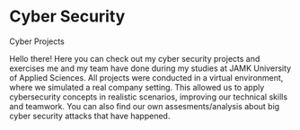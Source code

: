 # Cyber Security
Cyber Projects

Hello there! Here you can check out my cyber security projects and exercises me and my team have done during my studies at JAMK University of Applied Sciences. All projects were conducted in a virtual environment, where we simulated a real company setting. This allowed us to apply cybersecurity concepts in realistic scenarios, improving our technical skills and teamwork. You can also find our own assesments/analysis about big cyber security attacks that have happened.
